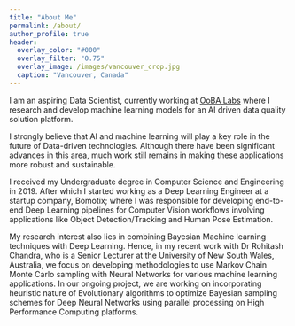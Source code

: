 ```yaml
---
title: "About Me"
permalink: /about/
author_profile: true
header:
  overlay_color: "#000"
  overlay_filter: "0.75"
  overlay_image: /images/vancouver_crop.jpg
  caption: "Vancouver, Canada"
---
```

I am an aspiring Data Scientist, currently working at [OoBA Labs](http://www.oobalabs.com/) where I research and develop machine learning models for an AI driven data quality solution platform.

I strongly believe that AI and machine learning will play a key role in the future of Data-driven technologies. Although there have been significant advances in this area, much work still remains in making these applications more robust and sustainable.

I received my Undergraduate degree in Computer Science and Engineering in 2019. After which I started working as a Deep Learning Engineer at a startup company, Bomotix; where I was responsible for developing end-to-end Deep Learning pipelines for Computer Vision workflows involving applications like Object Detection/Tracking and Human Pose Estimation.

My research interest also lies in combining Bayesian Machine learning techniques with Deep Learning. Hence, in my recent work with Dr Rohitash Chandra, who is a Senior Lecturer at the University of New South Wales, Australia, we focus on developing methodologies to use Markov Chain Monte Carlo sampling with Neural Networks for various machine learning applications. In our ongoing project, we are working on incorporating heuristic nature of Evolutionary algorithms to optimize Bayesian sampling schemes for Deep Neural Networks using parallel processing on High Performance Computing platforms.